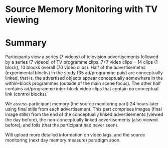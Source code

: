 # Source Memory Monitoring with TV viewing

# Summary
Participants view a series (7 videos) of television advertisements followed by a series (7 videos) of TV programme clips. 7+7 video clips = 14 clips (1 block), 10 blocks overall (70 video clips). Half of the advertisemetns (experimental blocks) in the study (35 ad/programme pais) are conceptually linked, that is, the advertised objects appear conceptually somewhere in the within-block programmes (outside of the main scene focus). The other half contains ad/programme inter-block video clips that contain no conceptual link (control blocks).

We assess participant memory (the source monitoring part) 24 hours later using final stills from each advertisement. This part comprises images (final image stills) from the end of the conceptually linked advertisements (viewed the day before), the non-conceptually linked advertisements (also viewed before), and foils (that the participant had never seen). 

Will upload more detailed information on video lags, and the source monitoring (next day memory measure) paradigm soon.

